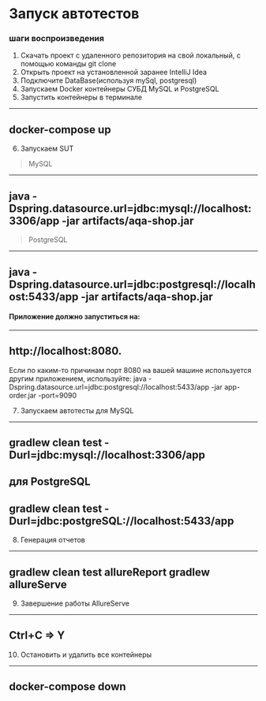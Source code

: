 # **Запуск автотестов**

### шаги воспроизведения
1. Скачать проект с удаленного репозитория на свой локальный, с помощью команды git clone
2. Открыть проект на установленной заранее IntelliJ Idea
3. Подключите DataBase(используя mySql, postgresql)
4. Запускаем Docker контейнеры СУБД MySQL и PostgreSQL
5. Запустить контейнеры в терминале 
---
docker-compose up
---
6. Запускаем SUT 
>MySQL
---
java -Dspring.datasource.url=jdbc:mysql://localhost:3306/app -jar artifacts/aqa-shop.jar
---
>PostgreSQL
---
java -Dspring.datasource.url=jdbc:postgresql://localhost:5433/app -jar artifacts/aqa-shop.jar
---
#### Приложение должно запуститься на:
---
http://localhost:8080. 
---
Если по каким-то причинам порт 8080 на вашей машине используется другим приложением, используйте: 
java -Dspring.datasource.url=jdbc:postgresql://localhost:5433/app -jar app-order.jar -port=9090

7. Запускаем автотесты
для MySQL
---
gradlew clean test -Durl=jdbc:mysql://localhost:3306/app
---
для PostgreSQL
---
gradlew clean test -Durl=jdbc:postgreSQL://localhost:5433/app
---
8. Генерация отчетов
---
gradlew clean test allureReport
gradlew allureServe
---
9. Завершение работы AllureServe
---
Ctrl+C => Y
---
10. Остановить и удалить все контейнеры
---
docker-compose down
---
